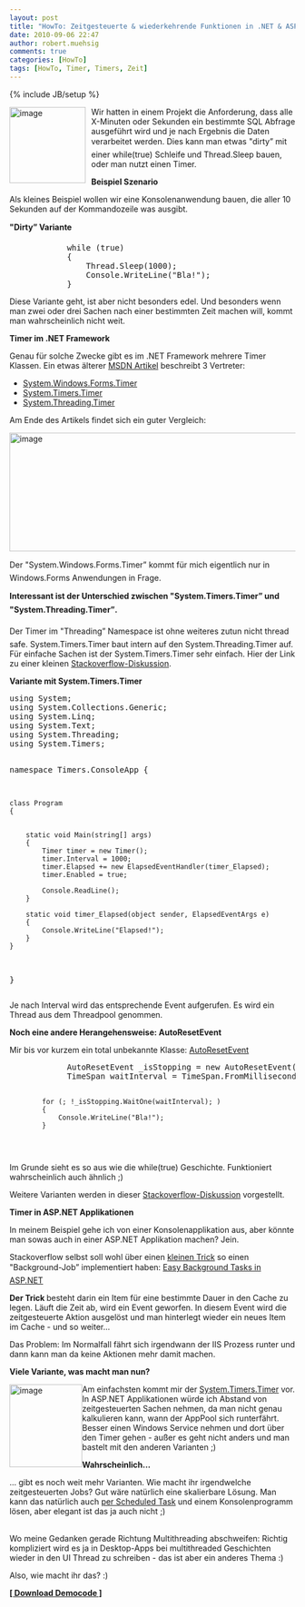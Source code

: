 ```yaml
---
layout: post
title: "HowTo: Zeitgesteuerte & wiederkehrende Funktionen in .NET & ASP.NET"
date: 2010-09-06 22:47
author: robert.muehsig
comments: true
categories: [HowTo]
tags: [HowTo, Timer, Timers, Zeit]
---
```

{% include JB/setup %}
<p><img style="border-bottom: 0px; border-left: 0px; margin: 0px 10px 0px 0px; display: inline; border-top: 0px; border-right: 0px" title="image" border="0" alt="image" align="left" src="{{BASE_PATH}}/assets/wp-images/image1038.png" width="134" height="134" /></p>  <p>Wir hatten in einem Projekt die Anforderung, dass alle X-Minuten oder Sekunden ein bestimmte SQL Abfrage ausgeführt wird und je nach Ergebnis die Daten verarbeitet werden. Dies kann man etwas "dirty” mit einer while(true) Schleife und Thread.Sleep bauen, oder man nutzt einen Timer.</p>  <p><strong>Beispiel Szenario</strong></p>  <p>Als kleines Beispiel wollen wir eine Konsolenanwendung bauen, die aller 10 Sekunden auf der Kommandozeile was ausgibt.</p>  <p><strong>"Dirty” Variante</strong></p>  <div style="padding-bottom: 0px; margin: 0px; padding-left: 0px; padding-right: 0px; display: inline; float: none; padding-top: 0px" id="scid:812469c5-0cb0-4c63-8c15-c81123a09de7:aff75203-b58c-48bd-b4d3-217615c6b02a" class="wlWriterEditableSmartContent"><pre name="code" class="c#">
            while (true)
            {
                Thread.Sleep(1000);
                Console.WriteLine("Bla!");
            }
</pre></div>

<p>Diese Variante geht, ist aber nicht besonders edel. Und besonders wenn man zwei oder drei Sachen nach einer bestimmten Zeit machen will, kommt man wahrscheinlich nicht weit.</p>

<p><strong>Timer im .NET Framework</strong></p>

<p>Genau für solche Zwecke gibt es im .NET Framework mehrere Timer Klassen. Ein etwas älterer <a href="http://msdn.microsoft.com/en-us/magazine/cc164015.aspx">MSDN Artikel</a> beschreibt 3 Vertreter:</p>

<ul>
  <li><a href="http://msdn.microsoft.com/de-de/library/system.windows.forms.timer(VS.80).aspx">System.Windows.Forms.Timer</a></li>

  <li><a href="http://msdn.microsoft.com/en-us/library/system.timers.timer.aspx">System.Timers.Timer</a></li>

  <li><a href="http://msdn.microsoft.com/de-de/library/system.threading.timer(VS.80).aspx">System.Threading.Timer</a></li>
</ul>

<p>Am Ende des Artikels findet sich ein guter Vergleich:</p>

<p><a href="{{BASE_PATH}}/assets/wp-images/image1039.png"><img style="border-bottom: 0px; border-left: 0px; display: inline; border-top: 0px; border-right: 0px" title="image" border="0" alt="image" src="{{BASE_PATH}}/assets/wp-images/image_thumb222.png" width="523" height="209" /></a> </p>

<p>Der "System.Windows.Forms.Timer” kommt für mich eigentlich nur in Windows.Forms Anwendungen in Frage.</p>

<p><strong>Interessant ist der Unterschied zwischen "System.Timers.Timer” und "System.Threading.Timer”.</strong></p>

<p>Der Timer im "Threading” Namespace ist ohne weiteres zutun nicht thread safe. System.Timers.Timer baut intern auf den System.Threading.Timer auf. Für einfache Sachen ist der System.Timers.Timer sehr einfach. Hier der Link zu einer kleinen <a href="http://stackoverflow.com/questions/1416803/system-timers-timer-vs-system-threading-timer">Stackoverflow-Diskussion</a>.</p>

<p><strong>Variante mit System.Timers.Timer</strong></p>

<div style="padding-bottom: 0px; margin: 0px; padding-left: 0px; padding-right: 0px; display: inline; float: none; padding-top: 0px" id="scid:812469c5-0cb0-4c63-8c15-c81123a09de7:67d14628-1490-4bd2-8a93-e2c134a8aa90" class="wlWriterEditableSmartContent"><pre name="code" class="c#">using System;
using System.Collections.Generic;
using System.Linq;
using System.Text;
using System.Threading;
using System.Timers;

namespace Timers.ConsoleApp
{


    class Program
    {


        static void Main(string[] args)
        {
            Timer timer = new Timer();
            timer.Interval = 1000;
            timer.Elapsed += new ElapsedEventHandler(timer_Elapsed);
            timer.Enabled = true;

            Console.ReadLine();
        }

        static void timer_Elapsed(object sender, ElapsedEventArgs e)
        {
            Console.WriteLine("Elapsed!");
        }
    }
}
</pre></div>

<p>Je nach Interval wird das entsprechende Event aufgerufen. Es wird ein Thread aus dem Threadpool genommen.</p>

<p><strong>Noch eine andere Herangehensweise: AutoResetEvent</strong></p>

<p>Mir bis vor kurzem ein total unbekannte Klasse: <a href="http://msdn.microsoft.com/en-us/library/system.threading.autoresetevent.aspx">AutoResetEvent</a></p>

<div style="padding-bottom: 0px; margin: 0px; padding-left: 0px; padding-right: 0px; display: inline; float: none; padding-top: 0px" id="scid:812469c5-0cb0-4c63-8c15-c81123a09de7:c56fc62e-794c-42bb-80dd-0f0446f11a6e" class="wlWriterEditableSmartContent"><pre name="code" class="c#">            AutoResetEvent _isStopping = new AutoResetEvent(false);
            TimeSpan waitInterval = TimeSpan.FromMilliseconds(1000);

            for (; !_isStopping.WaitOne(waitInterval); )
            {
                Console.WriteLine("Bla!");
            }
</pre></div>

<p></p>

<p></p>

<p>Im Grunde sieht es so aus wie die while(true) Geschichte. Funktioniert wahrscheinlich auch ähnlich ;)</p>

<p>Weitere Varianten werden in dieser <a href="http://stackoverflow.com/questions/2822441/system-timers-timer-threading-timer-vs-thread-with-whileloop-thread-sleep-for-p">Stackoverflow-Diskussion</a> vorgestellt.</p>

<p><strong>Timer in ASP.NET Applikationen</strong></p>

<p>In meinem Beispiel gehe ich von einer Konsolenapplikation aus, aber könnte man sowas auch in einer ASP.NET Applikation machen? Jein.</p>

<p>Stackoverflow selbst soll wohl über einen <a href="http://www.codeproject.com/KB/aspnet/ASPNETService.aspx">kleinen Trick</a> so einen "Background-Job” implementiert haben: <a href="http://blog.stackoverflow.com/2008/07/easy-background-tasks-in-aspnet/">Easy Background Tasks in ASP.NET</a></p>

<p><strong>Der Trick </strong>besteht darin ein Item für eine bestimmte Dauer in den Cache zu legen. Läuft die Zeit ab, wird ein Event geworfen. In diesem Event wird die zeitgesteuerte Aktion ausgelöst und man hinterlegt wieder ein neues Item im Cache - und so weiter... </p>

<p>Das Problem: Im Normalfall fährt sich irgendwann der IIS Prozess runter und dann kann man da keine Aktionen mehr damit machen.</p>

<p><strong>Viele Variante, was macht man nun?</strong></p>

<p><a href="{{BASE_PATH}}/assets/wp-images/image1040.png"><img style="border-bottom: 0px; border-left: 0px; display: inline; margin-left: 0px; border-top: 0px; margin-right: 0px; border-right: 0px" title="image" border="0" alt="image" align="left" src="{{BASE_PATH}}/assets/wp-images/image_thumb223.png" width="128" height="146" /></a> </p>

<p>Am einfachsten kommt mir der <a href="http://msdn.microsoft.com/en-us/library/system.timers.timer.aspx">System.Timers.Timer</a> vor. In ASP.NET Applikationen würde ich Abstand von zeitgesteuerten Sachen nehmen, da man nicht genau kalkulieren kann, wann der AppPool sich runterfährt. Besser einen Windows Service nehmen und dort über den Timer gehen - außer es geht nicht anders und man bastelt mit den anderen Varianten ;)</p>

<p><strong>Wahrscheinlich...</strong></p>

<p>... gibt es noch weit mehr Varianten. Wie macht ihr irgendwelche zeitgesteuerten Jobs? Gut wäre natürlich eine skalierbare Lösung. Man kann das natürlich auch <a href="{{BASE_PATH}}/2010/04/21/howto-scheduled-tasks-mit-schtasks-lokal-remote-per-kommandozeile-administrieren/">per Scheduled Task</a> und einem Konsolenprogramm lösen, aber elegant ist das ja auch nicht ;)

  <br />Wo meine Gedanken gerade Richtung Multithreading abschweifen: Richtig kompliziert wird es ja in Desktop-Apps bei multithreaded Geschichten wieder in den UI Thread zu schreiben - das ist aber ein anderes Thema :)</p>

<p>Also, wie macht ihr das? :)</p>

<p><strong><a href="{{BASE_PATH}}/assets/files/democode/timers/timers.zip">[ Download Democode ]</a></strong></p>

